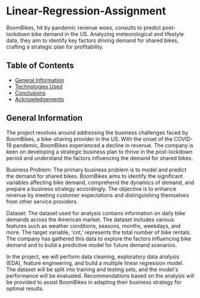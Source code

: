 # Linear-Regression-Assignment
BoomBikes, hit by pandemic revenue woes, consults to predict post-lockdown bike demand in the US. Analyzing meteorological and lifestyle data, they aim to identify key factors driving demand for shared bikes, crafting a strategic plan for profitability.

## Table of Contents
* [General Information](#general-information)
* [Technologies Used](#technologies-used)
* [Conclusions](#conclusions)
* [Acknowledgements](#acknowledgements)


## General Information
The project revolves around addressing the business challenges faced by BoomBikes, a bike-sharing provider in the US. With the onset of the COVID-19 pandemic, BoomBikes experienced a decline in revenue. The company is keen on developing a strategic business plan to thrive in the post-lockdown period and understand the factors influencing the demand for shared bikes.

Business Problem:
The primary business problem is to model and predict the demand for shared bikes. BoomBikes aims to identify the significant variables affecting bike demand, comprehend the dynamics of demand, and prepare a business strategy accordingly. The objective is to enhance revenue by meeting customer expectations and distinguishing themselves from other service providers.

Dataset:
The dataset used for analysis contains information on daily bike demands across the American market. The dataset includes various features such as weather conditions, seasons, months, weekdays, and more. The target variable, 'cnt,' represents the total number of bike rentals. The company has gathered this data to explore the factors influencing bike demand and to build a predictive model for future demand scenarios.

In the project, we will perform data cleaning, exploratory data analysis (EDA), feature engineering, and build a multiple linear regression model. The dataset will be split into training and testing sets, and the model's performance will be evaluated. Recommendations based on the analysis will be provided to assist BoomBikes in adapting their business strategy for optimal results.

